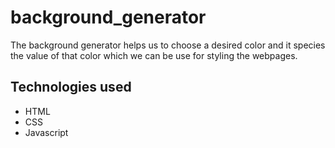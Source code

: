 # background_generator
The background generator helps us to choose a desired color and it species the value of that color which we can be use for styling the webpages.

## Technologies used
* HTML
* CSS
* Javascript
